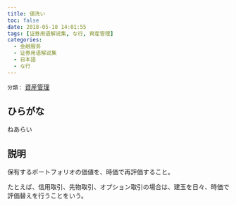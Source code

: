 ```yaml
---
title: 値洗い
toc: false
date: 2018-05-18 14:01:55
tags: [证券用语解说集, な行, 資産管理]
categories:
  - 金融服务
  - 证券用语解说集
  - 日本語
  - な行
---
```


`分類：` [資産管理](/tags/資産管理/)

## ひらがな

ねあらい

## 説明

保有するポートフォリオの価値を、時価で再評価すること。

たとえば、信用取引、先物取引、オプション取引の場合は、建玉を日々、時価で評価替えを行うことをいう。
